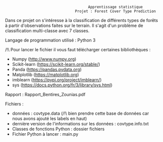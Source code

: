                                           Apprentissage statistique 
                                    Projet : Forest Cover Type Prediction 

Dans ce projet on s'intéresse à la classification de différents types de forêts à partir d'observations faites sur le terrain. Il s'agit d'un problème de classification multi-classe avec 7 classes. 

Langage de programmation utilisé : Python 3

/!\ Pour lancer le fichier il vous faut télécharger certaines bibliothèques : 
- Numpy (http://www.numpy.org)
- Scikit-learn (https://scikit-learn.org/stable/)
- Panda (https://pandas.pydata.org)
- Matplotlib (https://matplotlib.org)
- imblearn (https://pypi.org/project/imblearn/)
- sys (https://docs.python.org/fr/3/library/sys.html)

Rapport : Rapport_Bentires_Zounias.pdf

Fichiers : 

- données : covtype.data (/!\ bien prendre cette base de données car nous avons ajouté les labels en haut)
- dernière version de l'informations sur les données : covtype.info.txt
- Classes de fonctions Python : dossier fichiers
- Fichier Python à lancer : main.py


